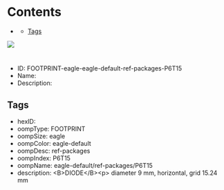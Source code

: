 



Contents
========

* [](#)
	* [Tags](#tags)
  
![][im]
# 

- ID: FOOTPRINT-eagle-eagle-default-ref-packages-P6T15
- Name: 
- Description: 

## Tags

- hexID: 
- oompType: FOOTPRINT
- oompSize: eagle
- oompColor: eagle-default
- oompDesc: ref-packages
- oompIndex: P6T15
- oompName: eagle-default/ref-packages/P6T15
- description: &lt;B&gt;DIODE&lt;/B&gt;&lt;p&gt;&#xD;
diameter 9 mm, horizontal, grid 15.24 mm



[im]: image.png
